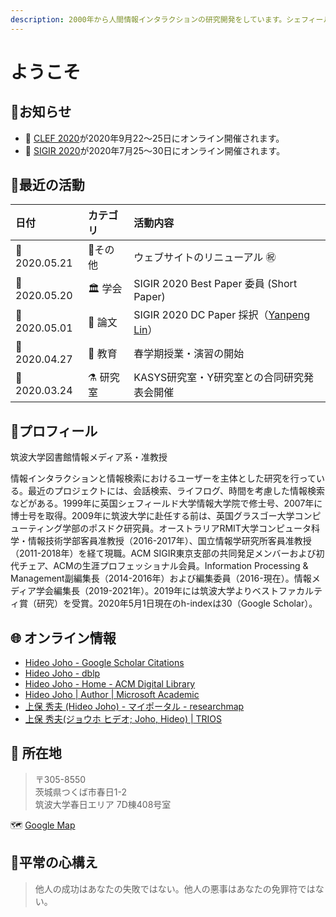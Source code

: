 ```yaml
---
description: 2000年から人間情報インタラクションの研究開発をしています。シェフィールド、グラスゴー、メルボルン、そして、つくば。
---
```


# ようこそ

## 📢お知らせ

* 📆 [CLEF 2020](https://clef2020.clef-initiative.eu/)が2020年9月22～25日にオンライン開催されます。
* 📆 [SIGIR 2020](http://sigir.org/sigir2020/)が2020年7月25～30日にオンライン開催されます。

## 🐾最近の活動

| 日付 | カテゴリ | 活動内容 |
| :--- | :--- | :--- |
| 📆2020.05.21 | 🏡その他 | ウェブサイトのリニューアル ㊗  |
| 📆2020.05.20 | 🏛 学会 | SIGIR 2020 Best Paper 委員 \(Short Paper\) |
| 📆2020.05.01 | 💎 論文 | SIGIR 2020 DC Paper 採択（[Yanpeng Lin](https://docs.joholab.com/yanpeng/)） |
| 📆2020.04.27 | 🥋 教育 | 春学期授業・演習の開始 |
| 📆2020.03.24 | ⚗ 研究室 | KASYS研究室・Y研究室との合同研究発表会開催 |

## 👤プロフィール

筑波大学図書館情報メディア系・准教授  
  
情報インタラクションと情報検索におけるユーザーを主体とした研究を行っている。最近のプロジェクトには、会話検索、ライフログ、時間を考慮した情報検索などがある。1999年に英国シェフィールド大学情報大学院で修士号、2007年に博士号を取得。2009年に筑波大学に赴任する前は、英国グラスゴー大学コンピューティング学部のポスドク研究員。オーストラリアRMIT大学コンピュータ科学・情報技術学部客員准教授（2016-2017年）、国立情報学研究所客員准教授（2011-2018年）を経て現職。ACM SIGIR東京支部の共同発足メンバーおよび初代チェア、ACMの生涯プロフェッショナル会員。Information Processing & Management副編集長（2014-2016年）および編集委員（2016-現在）。情報メディア学会編集長（2019-2021年）。2019年には筑波大学よりベストファカルティ賞（研究）を受賞。2020年5月1日現在のh-indexは30（Google Scholar）。

## 🌐 オンライン情報

* [Hideo Joho - Google Scholar Citations](https://scholar.google.com/citations?user=8W8gwisAAAAJ&hl=en)
* [Hideo Joho - dblp](https://dblp.org/pers/j/Joho:Hideo.html)
* [Hideo Joho - Home - ACM Digital Library](https://dl.acm.org/profile/81100310348)
* [Hideo Joho \| Author \| Microsoft Academic](https://academic.microsoft.com/author/256360013/publication?paperId=1891216533)
* [上保 秀夫 \(Hideo Joho\) - マイポータル - researchmap](https://researchmap.jp/read0152592/?lang=ja)
* [上保 秀夫\(ジョウホ ヒデオ; Joho, Hideo\) \| TRIOS](https://trios.tsukuba.ac.jp/researcher/0000002518)

## 📮 所在地

> 〒305-8550  
> 茨城県つくば市春日1-2  
> 筑波大学春日エリア 7D棟408号室

🗺 [Google Map](https://www.tsukuba.ac.jp/access/gmap/gmap.php?i=251020)

## 🤲平常の心構え

> 他人の成功はあなたの失敗ではない。他人の悪事はあなたの免罪符ではない。

